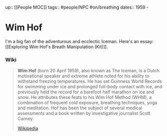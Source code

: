 up:: [[People MOC]]
tags:: #people/NPC #on/breathing
dates:: 1959 - 

# Wim Hof
I'm a big fan of the adventurous and ecclectic Iceman. Here's an essay: [[Exploring Wim Hof's Breath Manipulation (Kit)]].

### Wiki
> **Wim Hof** (born 20 April 1959), also known as The Iceman, is a Dutch motivational speaker and extreme athlete noted for his ability to withstand freezing temperatures. He has set Guinness World Records for swimming under ice and prolonged full-body contact with ice, and previously held the record for a barefoot half marathon on ice and snow. He attributes these feats to his Wim Hof Method (WHM), a combination of frequent cold exposure, breathing techniques, yoga and meditation. Hof has been the subject of several medical assessments and a book written by investigative journalist Scott Carney.
>
> [Wikipedia](https://en.wikipedia.org/wiki/Wim%20Hof)